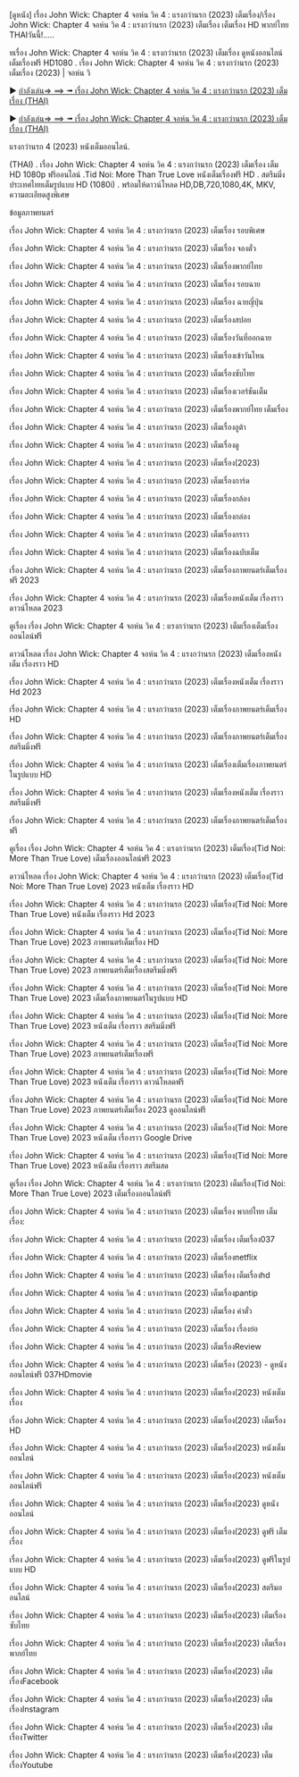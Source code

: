 <p>[ดูหนัง] เรื่อง John Wick: Chapter 4 จอห์น วิค 4 : แรงกว่านรก (2023) เต็มเรื่อง/เรื่อง John Wick: Chapter 4 จอห์น วิค 4 : แรงกว่านรก (2023) เต็มเรื่อง เต็มเรื่อง HD พากย์ไทย THAIวันนี้!.....</p> 
<p> ทเรื่อง John Wick: Chapter 4 จอห์น วิค 4 : แรงกว่านรก (2023) เต็มเรื่อง ดูหนังออนไลน์เต็มเรื่องฟรี HD1080 . เรื่อง John Wick: Chapter 4 จอห์น วิค 4 : แรงกว่านรก (2023) เต็มเรื่อง (2023) | จอห์น วิ



</p><p>► <a href="https://ioiwork.com/watch/john-wick-chapter-4-4-2023" rel="noopener nofollow">กำลังเล่น⇒ ⟹ ➟ เรื่อง John Wick: Chapter 4 จอห์น วิค 4 : แรงกว่านรก (2023) เต็มเรื่อง (THAI)</a></p>

<p>► <a href="https://ioiwork.com/watch/john-wick-chapter-4-4-2023" rel="noopener nofollow">กำลังเล่น⇒ ⟹ ➟ เรื่อง John Wick: Chapter 4 จอห์น วิค 4 : แรงกว่านรก (2023) เต็มเรื่อง (THAI)</a></p>



<p> แรงกว่านรก 4 (2023) หนังเต็มออนไลน์.
<p>(THAI) . เรื่อง John Wick: Chapter 4 จอห์น วิค 4 : แรงกว่านรก (2023) เต็มเรื่อง เต็ม HD 1080p ฟรีออนไลน์ .Tid Noi: More Than True Love หนังเต็มเรื่องฟรี HD .  สตรีมมิ่งประเทศไทยเต็มรูปแบบ HD (1080i) . พร้อมให้ดาวน์โหลด HD,DB,720,1080,4K, MKV, ความละเอียดสูงพิเศษ </p>


<p>ข้อมูลภาพยนตร์</p>

<p>เรื่อง John Wick: Chapter 4 จอห์น วิค 4 : แรงกว่านรก (2023) เต็มเรื่อง รอบพิเศษ</p>

<p>เรื่อง John Wick: Chapter 4 จอห์น วิค 4 : แรงกว่านรก (2023) เต็มเรื่อง จองตั๋ว</p>

<p>เรื่อง John Wick: Chapter 4 จอห์น วิค 4 : แรงกว่านรก (2023) เต็มเรื่องพากย์ไทย</p>

<p>เรื่อง John Wick: Chapter 4 จอห์น วิค 4 : แรงกว่านรก (2023) เต็มเรื่อง รอบฉาย</p>

<p>เรื่อง John Wick: Chapter 4 จอห์น วิค 4 : แรงกว่านรก (2023) เต็มเรื่อง ฉายญี่ปุ่น</p>


<p>เรื่อง John Wick: Chapter 4 จอห์น วิค 4 : แรงกว่านรก (2023) เต็มเรื่องสปอย</p>

<p>เรื่อง John Wick: Chapter 4 จอห์น วิค 4 : แรงกว่านรก (2023) เต็มเรื่องวันที่ออกฉาย</p>

<p>เรื่อง John Wick: Chapter 4 จอห์น วิค 4 : แรงกว่านรก (2023) เต็มเรื่องเข้าวันไหน</p>

<p>เรื่อง John Wick: Chapter 4 จอห์น วิค 4 : แรงกว่านรก (2023) เต็มเรื่องซับไทย</p>

<p>เรื่อง John Wick: Chapter 4 จอห์น วิค 4 : แรงกว่านรก (2023) เต็มเรื่องเวอร์ชันเต็ม</p>

<p>เรื่อง John Wick: Chapter 4 จอห์น วิค 4 : แรงกว่านรก (2023) เต็มเรื่องพากย์ไทย เต็มเรื่อง</p>

<p>เรื่อง John Wick: Chapter 4 จอห์น วิค 4 : แรงกว่านรก (2023) เต็มเรื่องอูต้า</p>

<p>เรื่อง John Wick: Chapter 4 จอห์น วิค 4 : แรงกว่านรก (2023) เต็มเรื่องดู</p>

<p>เรื่อง John Wick: Chapter 4 จอห์น วิค 4 : แรงกว่านรก (2023) เต็มเรื่อง(2023)</p>

<p>เรื่อง John Wick: Chapter 4 จอห์น วิค 4 : แรงกว่านรก (2023) เต็มเรื่องการ์ด</p>

<p>เรื่อง John Wick: Chapter 4 จอห์น วิค 4 : แรงกว่านรก (2023) เต็มเรื่องกล้อง</p>

<p>เรื่อง John Wick: Chapter 4 จอห์น วิค 4 : แรงกว่านรก (2023) เต็มเรื่องกล่อง</p>

<p>เรื่อง John Wick: Chapter 4 จอห์น วิค 4 : แรงกว่านรก (2023) เต็มเรื่องกราว</p>

<p>เรื่อง John Wick: Chapter 4 จอห์น วิค 4 : แรงกว่านรก (2023) เต็มเรื่องฉบับเต็ม</p>

<p>เรื่อง John Wick: Chapter 4 จอห์น วิค 4 : แรงกว่านรก (2023) เต็มเรื่องภาพยนตร์เต็มเรื่องฟรี 2023</p>

<p>เรื่อง John Wick: Chapter 4 จอห์น วิค 4 : แรงกว่านรก (2023) เต็มเรื่องหนังเต็ม เรื่องราว ดาวน์โหลด 2023</p>

<p>ดูเรื่อง เรื่อง John Wick: Chapter 4 จอห์น วิค 4 : แรงกว่านรก (2023) เต็มเรื่องเต็มเรื่องออนไลน์ฟรี</p>

<p>ดาวน์โหลด เรื่อง John Wick: Chapter 4 จอห์น วิค 4 : แรงกว่านรก (2023) เต็มเรื่องหนังเต็ม เรื่องราว HD</p>

<p>เรื่อง John Wick: Chapter 4 จอห์น วิค 4 : แรงกว่านรก (2023) เต็มเรื่องหนังเต็ม เรื่องราว Hd 2023</p>

<p>เรื่อง John Wick: Chapter 4 จอห์น วิค 4 : แรงกว่านรก (2023) เต็มเรื่องภาพยนตร์เต็มเรื่อง HD</p>

<p>เรื่อง John Wick: Chapter 4 จอห์น วิค 4 : แรงกว่านรก (2023) เต็มเรื่องภาพยนตร์เต็มเรื่องสตรีมมิ่งฟรี</p>

<p>เรื่อง John Wick: Chapter 4 จอห์น วิค 4 : แรงกว่านรก (2023) เต็มเรื่องเต็มเรื่องภาพยนตร์ในรูปแบบ HD</p>

<p>เรื่อง John Wick: Chapter 4 จอห์น วิค 4 : แรงกว่านรก (2023) เต็มเรื่องหนังเต็ม เรื่องราว สตรีมมิ่งฟรี</p>

<p>เรื่อง John Wick: Chapter 4 จอห์น วิค 4 : แรงกว่านรก (2023) เต็มเรื่องภาพยนตร์เต็มเรื่องฟรี</p>

<p>ดูเรื่อง เรื่อง John Wick: Chapter 4 จอห์น วิค 4 : แรงกว่านรก (2023) เต็มเรื่อง(Tid Noi: More Than True Love) เต็มเรื่องออนไลน์ฟรี 2023</p>

<p>ดาวน์โหลด เรื่อง John Wick: Chapter 4 จอห์น วิค 4 : แรงกว่านรก (2023) เต็มเรื่อง(Tid Noi: More Than True Love) 2023 หนังเต็ม เรื่องราว HD</p>

<p>เรื่อง John Wick: Chapter 4 จอห์น วิค 4 : แรงกว่านรก (2023) เต็มเรื่อง(Tid Noi: More Than True Love) หนังเต็ม เรื่องราว Hd 2023</p>

<p>เรื่อง John Wick: Chapter 4 จอห์น วิค 4 : แรงกว่านรก (2023) เต็มเรื่อง(Tid Noi: More Than True Love) 2023 ภาพยนตร์เต็มเรื่อง HD</p>

<p>เรื่อง John Wick: Chapter 4 จอห์น วิค 4 : แรงกว่านรก (2023) เต็มเรื่อง(Tid Noi: More Than True Love) 2023 ภาพยนตร์เต็มเรื่องสตรีมมิ่งฟรี</p>

<p>เรื่อง John Wick: Chapter 4 จอห์น วิค 4 : แรงกว่านรก (2023) เต็มเรื่อง(Tid Noi: More Than True Love) 2023 เต็มเรื่องภาพยนตร์ในรูปแบบ HD</p>

<p>เรื่อง John Wick: Chapter 4 จอห์น วิค 4 : แรงกว่านรก (2023) เต็มเรื่อง(Tid Noi: More Than True Love) 2023 หนังเต็ม เรื่องราว สตรีมมิ่งฟรี</p>

<p>เรื่อง John Wick: Chapter 4 จอห์น วิค 4 : แรงกว่านรก (2023) เต็มเรื่อง(Tid Noi: More Than True Love) 2023 ภาพยนตร์เต็มเรื่องฟรี</p>

<p>เรื่อง John Wick: Chapter 4 จอห์น วิค 4 : แรงกว่านรก (2023) เต็มเรื่อง(Tid Noi: More Than True Love) 2023 หนังเต็ม เรื่องราว ดาวน์โหลดฟรี</p>

<p>เรื่อง John Wick: Chapter 4 จอห์น วิค 4 : แรงกว่านรก (2023) เต็มเรื่อง(Tid Noi: More Than True Love) 2023 ภาพยนตร์เต็มเรื่อง 2023 ดูออนไลน์ฟรี</p>

<p>เรื่อง John Wick: Chapter 4 จอห์น วิค 4 : แรงกว่านรก (2023) เต็มเรื่อง(Tid Noi: More Than True Love) 2023 หนังเต็ม เรื่องราว Google Drive</p>

<p>เรื่อง John Wick: Chapter 4 จอห์น วิค 4 : แรงกว่านรก (2023) เต็มเรื่อง(Tid Noi: More Than True Love) 2023 หนังเต็ม เรื่องราว สตรีมสด</p>

<p>ดูเรื่อง เรื่อง John Wick: Chapter 4 จอห์น วิค 4 : แรงกว่านรก (2023) เต็มเรื่อง(Tid Noi: More Than True Love) 2023 เต็มเรื่องออนไลน์ฟรี</p>

<p>เรื่อง John Wick: Chapter 4 จอห์น วิค 4 : แรงกว่านรก (2023) เต็มเรื่อง พากย์ไทย เต็มเรื่อง:</p>

<p>เรื่อง John Wick: Chapter 4 จอห์น วิค 4 : แรงกว่านรก (2023) เต็มเรื่อง เต็มเรื่อง037</p>

<p>เรื่อง John Wick: Chapter 4 จอห์น วิค 4 : แรงกว่านรก (2023) เต็มเรื่องnetflix</p>

<p>เรื่อง John Wick: Chapter 4 จอห์น วิค 4 : แรงกว่านรก (2023) เต็มเรื่อง เต็มเรื่องhd</p>

<p>เรื่อง John Wick: Chapter 4 จอห์น วิค 4 : แรงกว่านรก (2023) เต็มเรื่องpantip</p>

<p>เรื่อง John Wick: Chapter 4 จอห์น วิค 4 : แรงกว่านรก (2023) เต็มเรื่อง ค่าตั๋ว</p>

<p>เรื่อง John Wick: Chapter 4 จอห์น วิค 4 : แรงกว่านรก (2023) เต็มเรื่อง เรื่องย่อ</p>

<p>เรื่อง John Wick: Chapter 4 จอห์น วิค 4 : แรงกว่านรก (2023) เต็มเรื่องReview</p>

<p>เรื่อง John Wick: Chapter 4 จอห์น วิค 4 : แรงกว่านรก (2023) เต็มเรื่อง (2023) - ดูหนังออนไลน์ฟรี 037HDmovie</p>

<p>เรื่อง John Wick: Chapter 4 จอห์น วิค 4 : แรงกว่านรก (2023) เต็มเรื่อง(2023) หนังเต็มเรื่อง</p>

<p>เรื่อง John Wick: Chapter 4 จอห์น วิค 4 : แรงกว่านรก (2023) เต็มเรื่อง(2023) เต็มเรื่อง HD</p>

<p>เรื่อง John Wick: Chapter 4 จอห์น วิค 4 : แรงกว่านรก (2023) เต็มเรื่อง(2023) หนังเต็มออนไลน์</p>

<p>เรื่อง John Wick: Chapter 4 จอห์น วิค 4 : แรงกว่านรก (2023) เต็มเรื่อง(2023) หนังเต็มออนไลน์ฟรี</p>

<p>เรื่อง John Wick: Chapter 4 จอห์น วิค 4 : แรงกว่านรก (2023) เต็มเรื่อง(2023) ดูหนังออนไลน์</p>

<p>เรื่อง John Wick: Chapter 4 จอห์น วิค 4 : แรงกว่านรก (2023) เต็มเรื่อง(2023) ดูฟรี เต็มเรื่อง</p>

<p>เรื่อง John Wick: Chapter 4 จอห์น วิค 4 : แรงกว่านรก (2023) เต็มเรื่อง(2023) ดูฟรีในรูปแบบ HD</p>

<p>เรื่อง John Wick: Chapter 4 จอห์น วิค 4 : แรงกว่านรก (2023) เต็มเรื่อง(2023) สตรีมออนไลน์</p>

<p>เรื่อง John Wick: Chapter 4 จอห์น วิค 4 : แรงกว่านรก (2023) เต็มเรื่อง(2023) เต็มเรื่อง ซับไทย</p>

<p>เรื่อง John Wick: Chapter 4 จอห์น วิค 4 : แรงกว่านรก (2023) เต็มเรื่อง(2023) เต็มเรื่อง พากย์ไทย</p>

<p>เรื่อง John Wick: Chapter 4 จอห์น วิค 4 : แรงกว่านรก (2023) เต็มเรื่อง(2023) เต็มเรื่องFacebook</p>

<p>เรื่อง John Wick: Chapter 4 จอห์น วิค 4 : แรงกว่านรก (2023) เต็มเรื่อง(2023) เต็มเรื่องInstagram</p>

<p>เรื่อง John Wick: Chapter 4 จอห์น วิค 4 : แรงกว่านรก (2023) เต็มเรื่อง(2023) เต็มเรื่องTwitter</p>

<p>เรื่อง John Wick: Chapter 4 จอห์น วิค 4 : แรงกว่านรก (2023) เต็มเรื่อง(2023) เต็มเรื่องYoutube</p>